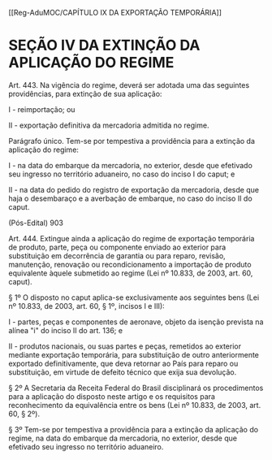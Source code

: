 [[Reg-AduMOC/CAPÍTULO IX DA EXPORTAÇÃO TEMPORÁRIA]]

# SEÇÃO IV DA EXTINÇÃO DA APLICAÇÃO DO REGIME

Art. 443. Na vigência do regime, deverá ser adotada uma das
seguintes providências, para extinção de sua aplicação:

I - reimportação; ou

II - exportação definitiva da mercadoria admitida no regime.

Parágrafo único. Tem-se por tempestiva a providência para
a extinção da aplicação do regime:

I - na data do embarque da mercadoria, no exterior, desde
que efetivado seu ingresso no território aduaneiro, no caso
do inciso I do caput; e

II - na data do pedido do registro de exportação da
mercadoria, desde que haja o desembaraço e a averbação de
embarque, no caso do inciso II do caput.

(Pós-Edital)    903

Art. 444. Extingue ainda a aplicação do regime de exportação
temporária de produto, parte, peça ou componente enviado
ao exterior para substituição em decorrência de garantia ou
para reparo, revisão, manutenção, renovação ou
recondicionamento a importação de produto equivalente
àquele submetido ao regime (Lei nº 10.833, de 2003, art. 60,
caput).

§ 1º O disposto no caput aplica-se exclusivamente aos
seguintes bens (Lei nº 10.833, de 2003, art. 60, § 1º, incisos I
e III):

I - partes, peças e componentes de aeronave, objeto da
isenção prevista na alínea "i" do inciso II do art. 136; e

II - produtos nacionais, ou suas partes e peças, remetidos ao
exterior mediante exportação temporária, para substituição
de outro anteriormente exportado definitivamente, que
deva retornar ao País para reparo ou substituição, em
virtude de defeito técnico que exija sua devolução.

§ 2º A Secretaria da Receita Federal do Brasil disciplinará os
procedimentos para a aplicação do disposto neste artigo e os
requisitos para reconhecimento da equivalência entre os
bens (Lei nº 10.833, de 2003, art. 60, § 2º).

§ 3º Tem-se por tempestiva a providência para a extinção da
aplicação do regime, na data do embarque da mercadoria,
no exterior, desde que efetivado seu ingresso no território
aduaneiro.